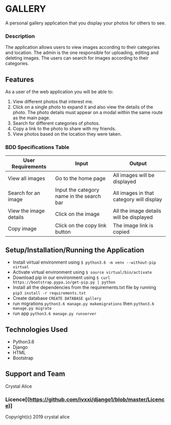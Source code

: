 # GALLERY
A personal gallery application that you display your photos for others to see.

### Description
The application allows users to view images according to their categories and location. The admin is the one responsible for uploading, editing and deleting images. The users can search for images according to their categories.

## Features
As a user of the web application you will be able to:

1. View different photos that interest me.
2. Click on a single photo to expand it and also view the details of the photo. The photo details must appear on a modal within the same route as the main page.
3. Search for different categories of photos. 
4. Copy a link to the photo to share with my friends.
5. View photos based on the location they were taken.

### BDD Specifications Table
|        User Requirements                 |           Input                           |           Output                         |
|------------------------------------------|-------------------------------------------|------------------------------------------|
| View all images                          |  Go to the home page                      |    All images will be displayed          |
| Search for an image                      | Input the category name in the search bar | All images in that category will display |
| View the image details                   | Click on the image                        | All the image details will be displayed  |
| Copy image                               | Click on the copy link button             | The image link is copied                 |


## Setup/Installation/Running the Application
* Install virtual environment using `$ python3.6 -m venv --without-pip virtual`
* Activate virtual environment using `$ source virtual/bin/activate`
* Download pip in our environment using `$ curl https://bootstrap.pypa.io/get-pip.py | python`
* Install all the dependencies from the requirements.txt file by running `pip3 install -r requirements.txt`
* Create database `CREATE DATABASE gallery`
* run migrations `python3.6 manage.py makemigrations` then `python3.6 manage.py migrate`
* run app `python3.6 manage.py runserver `



## Technologies Used
* Python3.6
* Django
* HTML
* Bootstrap

## Support and Team
Crystal Alice

### Licence[(https://github.com/ivxxi/django1/blob/master/Licence)]
Copyright(c) 2019  crystal alice
